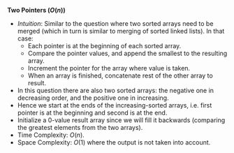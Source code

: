 **Two Pointers ($O(n)$)**
- *Intuition*: Similar to the question where two sorted arrays need to be merged (which in turn is similar to merging of sorted linked lists). In that case:
  - Each pointer is at the beginning of each sorted array. 
  - Compare the pointer values, and append the smallest to the resulting array. 
  - Increment the pointer for the array where value is taken. 
  - When an array is finished, concatenate rest of the other array to result. 
- In this question there are also two sorted arrays: the negative one in decreasing order, and the positive one in increasing. 
- Hence we start at the ends of the increasing-sorted arrays, i.e. first pointer is at the beginning and second is at the end. 
- Initialize a 0-value result array since we will fill it backwards (comparing the greatest elements from the two arrays). 
- Time Complexity: $O(n)$. 
- Space Complexity: $O(1)$ where the output is not taken into account. 